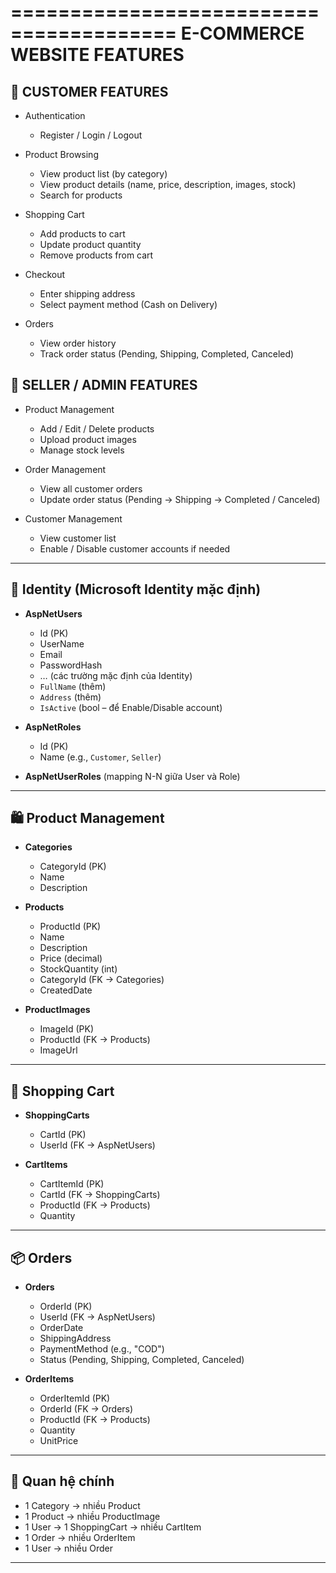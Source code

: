 ========================================
 E-COMMERCE WEBSITE FEATURES
========================================

🛒 CUSTOMER FEATURES
----------------------------------------
- Authentication
  * Register / Login / Logout

- Product Browsing
  * View product list (by category)
  * View product details (name, price, description, images, stock)
  * Search for products

- Shopping Cart
  * Add products to cart
  * Update product quantity
  * Remove products from cart

- Checkout
  * Enter shipping address
  * Select payment method (Cash on Delivery)

- Orders
  * View order history
  * Track order status (Pending, Shipping, Completed, Canceled)


🏪 SELLER / ADMIN FEATURES
----------------------------------------
- Product Management
  * Add / Edit / Delete products
  * Upload product images
  * Manage stock levels

- Order Management
  * View all customer orders
  * Update order status (Pending → Shipping → Completed / Canceled)

- Customer Management
  * View customer list
  * Enable / Disable customer accounts if needed



---------------------------------------------------------------------------------
## 🔑 Identity (Microsoft Identity mặc định)

* **AspNetUsers**

  * Id (PK)
  * UserName
  * Email
  * PasswordHash
  * … (các trường mặc định của Identity)
  * `FullName` (thêm)
  * `Address` (thêm)
  * `IsActive` (bool – để Enable/Disable account)

* **AspNetRoles**

  * Id (PK)
  * Name (e.g., `Customer`, `Seller`)

* **AspNetUserRoles** (mapping N-N giữa User và Role)

---

## 🛍️ Product Management

* **Categories**

  * CategoryId (PK)
  * Name
  * Description

* **Products**

  * ProductId (PK)
  * Name
  * Description
  * Price (decimal)
  * StockQuantity (int)
  * CategoryId (FK → Categories)
  * CreatedDate

* **ProductImages**

  * ImageId (PK)
  * ProductId (FK → Products)
  * ImageUrl

---

## 🛒 Shopping Cart

* **ShoppingCarts**

  * CartId (PK)
  * UserId (FK → AspNetUsers)

* **CartItems**

  * CartItemId (PK)
  * CartId (FK → ShoppingCarts)
  * ProductId (FK → Products)
  * Quantity

---

## 📦 Orders

* **Orders**

  * OrderId (PK)
  * UserId (FK → AspNetUsers)
  * OrderDate
  * ShippingAddress
  * PaymentMethod (e.g., "COD")
  * Status (Pending, Shipping, Completed, Canceled)

* **OrderItems**

  * OrderItemId (PK)
  * OrderId (FK → Orders)
  * ProductId (FK → Products)
  * Quantity
  * UnitPrice

---

## 🔗 Quan hệ chính

* 1 Category → nhiều Product
* 1 Product → nhiều ProductImage
* 1 User → 1 ShoppingCart → nhiều CartItem
* 1 Order → nhiều OrderItem
* 1 User → nhiều Order

---

